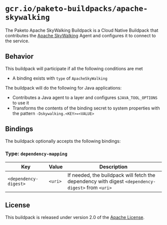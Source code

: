 # `gcr.io/paketo-buildpacks/apache-skywalking`

The Paketo Apache SkyWalking Buildpack is a Cloud Native Buildpack that contributes the [Apache SkyWalking][s] Agent and configures it to connect to the service.

[s]: https://skywalking.apache.org

## Behavior

This buildpack will participate if all the following conditions are met

* A binding exists with `type` of `ApacheSkyWalking`

The buildpack will do the following for Java applications:

* Contributes a Java agent to a layer and configures `$JAVA_TOOL_OPTIONS` to use it
* Transforms the contents of the binding secret to system properties with the pattern `-Dskywalking.<KEY>=<VALUE>`

## Bindings

The buildpack optionally accepts the following bindings:

### Type: `dependency-mapping`

| Key                   | Value   | Description                                                                                       |
| --------------------- | ------- | ------------------------------------------------------------------------------------------------- |
| `<dependency-digest>` | `<uri>` | If needed, the buildpack will fetch the dependency with digest `<dependency-digest>` from `<uri>` |

## License

This buildpack is released under version 2.0 of the [Apache License][a].

[a]: http://www.apache.org/licenses/LICENSE-2.0
